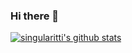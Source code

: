 ### Hi there 👋

[![singularitti's github stats](https://github-readme-stats.vercel.app/api?username=singularitti)](https://github.com/anuraghazra/github-readme-stats)
